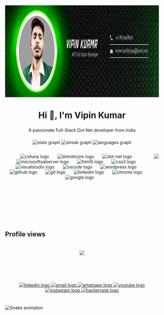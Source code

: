<br clear="both">

<div align="center">
  <img height="300" src="https://github.com/vkumar89/vkumar89/blob/main/Green%20Professional%20Gamer%20LinkedIn%20Banner%20(1).png"  />
</div>

###

<h1 align="center">Hi 👋, I'm Vipin Kumar</h1>

###

<p align="center">A passionate Full-Stack Dot Net developer from India</p>

###

<div align="center">
  <img src="https://github-readme-stats.vercel.app/api?username=vkumar89&hide_title=false&hide_rank=false&show_icons=true&include_all_commits=true&count_private=true&disable_animations=false&theme=dracula&locale=en&hide_border=false" height="150" alt="stats graph"  />
  <img src="https://streak-stats.demolab.com?user=vkumar89&locale=en&mode=daily&theme=dracula&hide_border=false&border_radius=5" height="150" alt="streak graph"  />
  <img src="https://github-readme-stats.vercel.app/api/top-langs?username=vkumar89&locale=en&hide_title=false&layout=compact&card_width=320&langs_count=6&theme=dracula&hide_border=false" height="180" alt="languages graph"  />
</div>

###

<div align="left">
</div>

###

<h2 align="left"></h2>

###

<img align="right" height="220" src="https://media2.giphy.com/media/zhYSVCirREeIZtONCI/giphy.gif"  />

###

<div align="center">
  <img src="https://cdn.jsdelivr.net/gh/devicons/devicon/icons/csharp/csharp-original.svg" height="50" alt="csharp logo"  />
  <img width="19" />
  <img src="https://cdn.jsdelivr.net/gh/devicons/devicon/icons/dotnetcore/dotnetcore-original.svg" height="50" alt="dotnetcore logo"  />
  <img width="19" />
  <img src="https://cdn.jsdelivr.net/gh/devicons/devicon/icons/dot-net/dot-net-plain-wordmark.svg" height="50" alt="dot-net logo"  />
  <img width="19" />
  <img src="https://cdn.jsdelivr.net/gh/devicons/devicon/icons/microsoftsqlserver/microsoftsqlserver-plain.svg" height="50" alt="microsoftsqlserver logo"  />
  <img width="19" />
  <img src="https://cdn.jsdelivr.net/gh/devicons/devicon/icons/html5/html5-original.svg" height="50" alt="html5 logo"  />
  <img width="19" />
  <img src="https://cdn.jsdelivr.net/gh/devicons/devicon/icons/css3/css3-original.svg" height="50" alt="css3 logo"  />
  <img width="19" />
  <img src="https://cdn.jsdelivr.net/gh/devicons/devicon/icons/visualstudio/visualstudio-plain.svg" height="50" alt="visualstudio logo"  />
  <img width="19" />
  <img src="https://cdn.jsdelivr.net/gh/devicons/devicon/icons/vscode/vscode-original.svg" height="50" alt="vscode logo"  />
  <img width="19" />
  <img src="https://cdn.jsdelivr.net/gh/devicons/devicon/icons/wordpress/wordpress-original.svg" height="50" alt="wordpress logo"  />
  <img width="19" />
  <img src="https://cdn.jsdelivr.net/gh/devicons/devicon/icons/github/github-original.svg" height="50" alt="github logo"  />
  <img width="19" />
  <img src="https://cdn.jsdelivr.net/gh/devicons/devicon/icons/git/git-original.svg" height="50" alt="git logo"  />
  <img width="19" />
  <img src="https://cdn.jsdelivr.net/gh/devicons/devicon/icons/linkedin/linkedin-original.svg" height="50" alt="linkedin logo"  />
  <img width="19" />
  <img src="https://cdn.jsdelivr.net/gh/devicons/devicon/icons/chrome/chrome-original.svg" height="50" alt="chrome logo"  />
  <img width="19" />
  <img src="https://cdn.jsdelivr.net/gh/devicons/devicon/icons/google/google-original.svg" height="50" alt="google logo"  />
</div>

###

<br clear="both">

<h2 align="left">Profile views</h2>

###

<br clear="both">

<div align="center">
  <img src="https://profile-counter.glitch.me/vkumar89/count.svg?"  />
</div>

###

<br clear="both">

<h2 align="left"></h2>

###

<br clear="both">

<div align="center">
  <a href="https://www.linkedin.com/in/vkumar89/" target="_blank">
    <img src="https://img.shields.io/static/v1?message=LinkedIn&logo=linkedin&label=&color=0077B5&logoColor=white&labelColor=&style=plastic" height="38" alt="linkedin logo"  />
  </a>
  <a href="https://mail.google.com/mail/kumarvipin897946@gmail.com" target="_blank">
    <img src="https://img.shields.io/static/v1?message=Gmail&logo=gmail&label=&color=D14836&logoColor=white&labelColor=&style=plastic" height="38" alt="gmail logo"  />
  </a>
  <a href="https://wa.me/qr/YZFBUD7VMDQRN1" target="_blank">
    <img src="https://img.shields.io/static/v1?message=Whatsapp&logo=whatsapp&label=&color=25D366&logoColor=white&labelColor=&style=plastic" height="38" alt="whatsapp logo"  />
  </a>
  <a href="https://www.youtube.com/@tradingbala" target="_blank">
    <img src="https://img.shields.io/static/v1?message=Youtube&logo=youtube&label=&color=FF0000&logoColor=white&labelColor=&style=plastic" height="38" alt="youtube logo"  />
  </a>
  <a href="https://www.instagram.com/v.kumar_89" target="_blank">
    <img src="https://img.shields.io/static/v1?message=Instagram&logo=instagram&label=&color=E4405F&logoColor=white&labelColor=&style=plastic" height="38" alt="instagram logo"  />
  </a>
  <a href="https://www.hackerrank.com/profile/vkumar89" target="_blank">
    <img src="https://img.shields.io/static/v1?message=HackerRank&logo=hackerrank&label=&color=2EC866&logoColor=white&labelColor=&style=plastic" height="38" alt="hackerrank logo"  />
  </a>
</div>

###

<br clear="both">

<img src="https://raw.githubusercontent.com/vkumar89/vkumar89/output/snake.svg" alt="Snake animation" />

###

